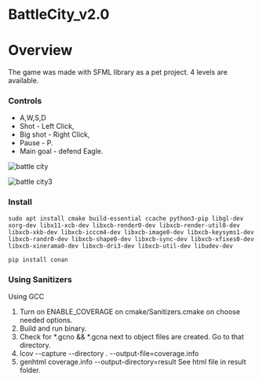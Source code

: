 # BattleCity_v2.0

# Overview
The game was made with SFML library as a pet project.
4 levels are available.
### Controls
- A,W,S,D 
- Shot - Left Click, 
- Big shot - Right Click, 
- Pause - P.
- Main goal - defend Eagle.

![battle city](https://user-images.githubusercontent.com/29663442/29415430-b696ce8e-836b-11e7-9922-5455a2dd5fe0.png)

![battle city3](https://user-images.githubusercontent.com/29663442/29415687-789c5670-836c-11e7-90d8-97e4d7a550ad.png)

### Install
```
sudo apt install cmake build-essential ccache python3-pip libgl-dev xorg-dev libx11-xcb-dev libxcb-render0-dev libxcb-render-util0-dev libxcb-xkb-dev libxcb-icccm4-dev libxcb-image0-dev libxcb-keysyms1-dev libxcb-randr0-dev libxcb-shape0-dev libxcb-sync-dev libxcb-xfixes0-dev libxcb-xinerama0-dev libxcb-dri3-dev libxcb-util-dev libudev-dev
```
```
pip install conan
```

### Using Sanitizers
Using GCC
1. Turn on ENABLE_COVERAGE on cmake/Sanitizers.cmake on choose needed options.
2. Build and run binary.
3. Check for *.gcno && *.gcna next to object files are created. Go to that directory.
4. lcov --capture --directory . --output-file=coverage.info
5. genhtml coverage.info --output-directory=result
See html file in result folder.
